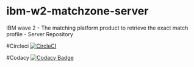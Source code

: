 # ibm-w2-matchzone-server
IBM wave 2 - The matching platform product to retrieve the exact match profile - Server Repository

#Circleci
[![CircleCI](https://circleci.com/gh/shivajindal/Sprint2-Final.svg?style=svg)](https://circleci.com/gh/shivajindal/Sprint2-Final)

#Codacy
[![Codacy Badge](https://api.codacy.com/project/badge/Grade/23f2e450f8cb4a5db119cc8d91cc38c5)](https://www.codacy.com/app/shivajindal/Sprint2-Final?utm_source=github.com&amp;utm_medium=referral&amp;utm_content=shivajindal/Sprint2-Final&amp;utm_campaign=Badge_Grade)
